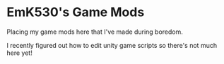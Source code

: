 # EmK530's Game Mods
Placing my game mods here that I've made during boredom.

I recently figured out how to edit unity game scripts so there's not much here yet!
